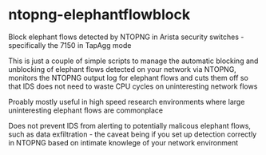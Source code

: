 # ntopng-elephantflowblock
Block elephant flows detected by NTOPNG in Arista security switches - specifically the 7150 in TapAgg mode

This is just a couple of simple scripts to manage the automatic blocking and unblocking of elephant flows detected on your network via NTOPNG, monitors the NTOPNG output log for elephant flows and cuts them off so that IDS does not need to waste CPU cycles on uninteresting network flows

Proably mostly useful in high speed research environments where large uninteresting elephant flows are commonplace

Does not prevent IDS from alerting to potentially malicous elephant flows, such as data exfiltration - the caveat being if you set up detection correctly in NTOPNG based on intimate knowlege of your network environment
